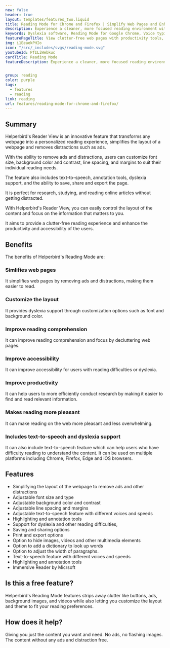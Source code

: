 ```yaml
---
new: false
header: true
layout: templates/features_two.liquid
title: Reading Mode for Chrome and Firefox | Simplify Web Pages and Enhance Accessibility
description: Experience a cleaner, more focused reading environment with Helperbird's Reading Mode. This feature eliminates ads and other distractions, providing you with a simplified web page layout. Take advantage of added accessibility and productivity tools, including summarization capabilities, to elevate your reading journey.
keywords: Dyslexia software, Reading Mode for Google Chrome, Voice typing for Chrome, Text to speech for Chrome, text reader, Immersive Reader, dyslexia fonts, accessibility software, dyslexia software, Helperbird for Edge, Helperbird for Firefox, Helperbird for Chrome, Opendyslexic for Chrome, OpenDyslexic
featurePageTitle: View clutter-free web pages with productivity tools, using Helperbird's Reading Mode
img: i1EeaekPHIo
icon: "/src/_includes/svgs/reading-mode.svg"
youtubeId: PfILiWebkuc
cardTitle: Reading Mode
featureDescription: Experience a cleaner, more focused reading environment with Helperbird's Reading Mode. This feature eliminates ads and other distractions, providing you with a simplified web page layout. Take advantage of added accessibility and productivity tools, including summarization capabilities, to elevate your reading journey.


group: reading
color: purple
tags: 
  - features
  - reading
link: reading
url: features/reading-mode-for-chrome-and-firefox/
---
```



## Summary

Helperbird's Reader View is an innovative feature that transforms any webpage into a personalized reading experience, simplifies the layout of a webpage and removes distractions such as ads.

With the ability to remove ads and distractions, users can customize font size, background color and contrast, line spacing, and margins to suit their individual reading needs. 

The feature also includes text-to-speech, annotation tools, dyslexia support, and the ability to save, share and export the page. 

It is perfect for research, studying, and reading online articles without getting distracted.

With Helperbird's Reader View, you can easily control the layout of the content and focus on the information that matters to you.

It aims to provide a clutter-free reading experience and enhance the productivity and accessibility of the users.

## Benefits

The benefits of Helperbird's Reading Mode are:

### Simlifies web pages
It simplifies web pages by removing ads and distractions, making them easier to read.

### Customize the layout
It provides dyslexia support through customization options such as font and background color.

### Improve reading comprehension
It can improve reading comprehension and focus by decluttering web pages.

### Improve accessibility
It can improve accessibility for users with reading difficulties or dyslexia.

### Improve productivity
It can help users to more efficiently conduct research by making it easier to find and read relevant information.

### Makes reading more pleasant
It can make reading on the web more pleasant and less overwhelming.

### Includes text-to-speech and dyslexia support
It can also include text-to-speech feature which can help users who have difficulty reading to understand the content.
It can be used on multiple platforms including Chrome, Firefox, Edge and iOS browsers.


## Features

- Simplifying the layout of the webpage to remove ads and other distractions
- Adjustable font size and type
- Adjustable background color and contrast
- Adjustable line spacing and margins
- Adjustable text-to-speech feature with different voices and speeds
- Highlighting and annotation tools
- Support for dyslexia and other reading difficulties,
- Saving and sharing options
- Print and export options
- Option to hide images, videos and other multimedia elements
- Option to add a dictionary to look up words
- Option to adjust the width of paragraphs.
- Text-to-speech feature with different voices and speeds
- Highlighting and annotation tools
- Immersive Reader by Micrsoft

## Is this a free feature?

Helperbird's Reading Mode features strips away clutter like buttons, ads, background images, and videos while also letting you customize the layout and theme to fit your reading preferences.


       

## How does it help?

Giving you just the content you want and need. 
No ads, no flashing images. 
The content without any ads and distraction free.


